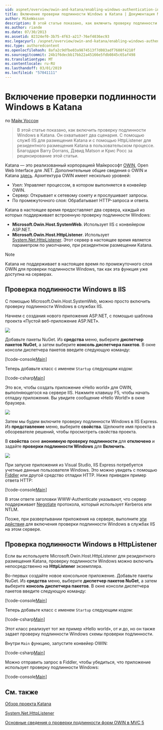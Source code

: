 ```yaml
---
uid: aspnet/overview/owin-and-katana/enabling-windows-authentication-in-katana
title: Включение проверки подлинности Windows в Katana | Документация Майкрософт
author: MikeWasson
description: В этой статье показано, как включить проверку подлинности Windows в Katana. Он охватывает два сценария. С помощью служб IIS для размещения Katana и с помощью HttpListener для резидентного размещения Kat...
ms.author: riande
ms.date: 07/30/2013
ms.assetid: 82324ef0-3b75-4f63-a217-76ef4036ec93
msc.legacyurl: /aspnet/overview/owin-and-katana/enabling-windows-authentication-in-katana
msc.type: authoredcontent
ms.openlocfilehash: 8afa2c9dfbe03a9874513f7d083adf7608f4218f
ms.sourcegitcommit: 24b1f6decbb17bb22a45166e5fdb0845c65af498
ms.translationtype: MT
ms.contentlocale: ru-RU
ms.lasthandoff: 03/01/2019
ms.locfileid: "57041111"
---
```

<a name="enabling-windows-authentication-in-katana"></a>Включение проверки подлинности Windows в Katana
====================
по [Майк Уоссон](https://github.com/MikeWasson)

> В этой статье показано, как включить проверку подлинности Windows в Katana. Он охватывает два сценария. С помощью служб IIS для размещения Katana и с помощью HttpListener для резидентного размещения Katana в пользовательском процессе. Благодаря Barry Dorrans, Дэвид Matson и Крис Росс за рецензирование этой статьи.


Katana — это реализованный корпорацией Майкрософт [OWIN](http://owin.org/), Open Web Interface для .NET. Дополнительные общие сведения о OWIN и Katana [здесь](an-overview-of-project-katana.md). Архитектура OWIN имеет несколько уровней:

- Узел: Управляет процессом, в котором выполняется в конвейер OWIN.
- Сервер: Открывает к сетевому сокету и прослушивает запросы.
- По промежуточного слоя: Обрабатывает HTTP-запроса и ответа.

Katana в настоящее время предоставляет два сервера, каждый из которых поддерживает встроенную проверку подлинности Windows:

- **Microsoft.Owin.Host.SystemWeb**. Использует IIS с конвейером ASP.NET.
- **Microsoft.Owin.Host.HttpListener**. Использует [System.Net.HttpListener](https://msdn.microsoft.com/library/system.net.httplistener.aspx). Этот сервер в настоящее время является параметром по умолчанию, при резидентном размещении Katana.

> [!NOTE]
> Katana не поддерживает в настоящее время по промежуточного слоя OWIN для проверки подлинности Windows, так как эта функция уже доступна на серверах.

## <a name="windows-authentication-in-iis"></a>Проверка подлинности Windows в IIS

С помощью Microsoft.Owin.Host.SystemWeb, можно просто включить проверку подлинности Windows в службах IIS.

Начнем с создания нового приложения ASP.NET, с помощью шаблона проекта «Пустой веб-приложение ASP.NET».

![](enabling-windows-authentication-in-katana/_static/image1.png)

Добавьте пакеты NuGet. Из **средства** меню, выберите **диспетчер пакетов NuGet**, а затем выберите **консоль диспетчера пакетов**. В окне консоли диспетчера пакетов введите следующую команду:

[!code-console[Main](enabling-windows-authentication-in-katana/samples/sample1.cmd)]

Теперь добавьте класс с именем `Startup` следующим кодом:

[!code-csharp[Main](enabling-windows-authentication-in-katana/samples/sample2.cs)]

Это все, чтобы создать приложение «Hello world» для OWIN, выполняющегося на сервере IIS. Нажмите клавишу F5, чтобы начать отладку приложения. Вы увидите сообщение «Hello World!» в окне браузера.

![](enabling-windows-authentication-in-katana/_static/image2.png)

Затем мы будем включите проверку подлинности Windows в IIS Express. Из **представление** меню, выберите **свойства**. Щелкните имя проекта в обозревателе решений, чтобы просмотреть свойства проекта.

В **свойства** окне **анонимную проверку подлинности** для **отключено** и задайте **проверки подлинности Windows** для  **Включить**.

![](enabling-windows-authentication-in-katana/_static/image3.png)

При запуске приложения из Visual Studio, IIS Express потребуется учетные данные пользователя Windows. Это можно увидеть с помощью [Fiddler](http://fiddler2.com/home) или другой средство отладки HTTP. Ниже приведен пример ответа HTTP:

[!code-console[Main](enabling-windows-authentication-in-katana/samples/sample3.cmd?highlight=1,5-6)]

В этом ответе заголовки WWW-Authenticate указывают, что сервер поддерживает [Negotiate](http://www.ietf.org/rfc/rfc4559.txt) протокола, который использует Kerberos или NTLM.

Позже, при развертывании приложения на сервере, выполните [эти действия](https://www.iis.net/configreference/system.webserver/security/authentication/windowsauthentication) для включения проверки подлинности Windows в службах IIS на этом сервере.

## <a name="windows-authentication-in-httplistener"></a>Проверка подлинности Windows в HttpListener

Если вы используете Microsoft.Owin.Host.HttpListener для резидентного размещения Katana, проверку подлинности Windows можно включить непосредственно на **HttpListener** экземпляра.

Во-первых создайте новое консольное приложение. Добавьте пакеты NuGet. Из **средства** меню, выберите **диспетчер пакетов NuGet**, а затем выберите **консоль диспетчера пакетов**. В окне консоли диспетчера пакетов введите следующую команду:

[!code-console[Main](enabling-windows-authentication-in-katana/samples/sample4.cmd)]

Теперь добавьте класс с именем `Startup` следующим кодом:

[!code-csharp[Main](enabling-windows-authentication-in-katana/samples/sample5.cs)]

Этот класс реализует тот же пример «Hello world», от и до, но он также задает проверку подлинности Windows схемы проверки подлинности.

Внутри `Main` функцию, запустите конвейер OWIN:

[!code-csharp[Main](enabling-windows-authentication-in-katana/samples/sample6.cs)]

Можно отправить запрос в Fiddler, чтобы убедиться, что приложение использует проверку подлинности Windows:

[!code-console[Main](enabling-windows-authentication-in-katana/samples/sample7.cmd?highlight=1,4-5)]

## <a name="related-topics"></a>См. также

[Обзор проекта Katana](an-overview-of-project-katana.md)

[System.Net.HttpListener](https://msdn.microsoft.com/library/system.net.httplistener.aspx)

[Основные сведения о проверки подлинности форм OWIN в MVC 5](https://blogs.msdn.com/b/webdev/archive/2013/07/03/understanding-owin-forms-authentication-in-mvc-5.aspx)
